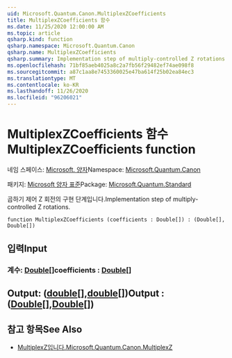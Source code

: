 ```yaml
---
uid: Microsoft.Quantum.Canon.MultiplexZCoefficients
title: MultiplexZCoefficients 함수
ms.date: 11/25/2020 12:00:00 AM
ms.topic: article
qsharp.kind: function
qsharp.namespace: Microsoft.Quantum.Canon
qsharp.name: MultiplexZCoefficients
qsharp.summary: Implementation step of multiply-controlled Z rotations.
ms.openlocfilehash: 71bf85aeb4025a8c2a7fb56f29482ef74ae098f8
ms.sourcegitcommit: a87c1aa8e7453360025e47ba614f25b02ea84ec3
ms.translationtype: MT
ms.contentlocale: ko-KR
ms.lasthandoff: 11/26/2020
ms.locfileid: "96206021"
---
```

# <a name="multiplexzcoefficients-function"></a><span data-ttu-id="3fca7-102">MultiplexZCoefficients 함수</span><span class="sxs-lookup"><span data-stu-id="3fca7-102">MultiplexZCoefficients function</span></span>

<span data-ttu-id="3fca7-103">네임 스페이스: [Microsoft. 양자](xref:Microsoft.Quantum.Canon)</span><span class="sxs-lookup"><span data-stu-id="3fca7-103">Namespace: [Microsoft.Quantum.Canon](xref:Microsoft.Quantum.Canon)</span></span>

<span data-ttu-id="3fca7-104">패키지: [Microsoft 양자 표준](https://nuget.org/packages/Microsoft.Quantum.Standard)</span><span class="sxs-lookup"><span data-stu-id="3fca7-104">Package: [Microsoft.Quantum.Standard](https://nuget.org/packages/Microsoft.Quantum.Standard)</span></span>


<span data-ttu-id="3fca7-105">곱하기 제어 Z 회전의 구현 단계입니다.</span><span class="sxs-lookup"><span data-stu-id="3fca7-105">Implementation step of multiply-controlled Z rotations.</span></span>

```qsharp
function MultiplexZCoefficients (coefficients : Double[]) : (Double[], Double[])
```


## <a name="input"></a><span data-ttu-id="3fca7-106">입력</span><span class="sxs-lookup"><span data-stu-id="3fca7-106">Input</span></span>

### <a name="coefficients--double"></a><span data-ttu-id="3fca7-107">계수: [Double](xref:microsoft.quantum.lang-ref.double)[]</span><span class="sxs-lookup"><span data-stu-id="3fca7-107">coefficients : [Double](xref:microsoft.quantum.lang-ref.double)[]</span></span>





## <a name="output--doubledouble"></a><span data-ttu-id="3fca7-108">Output: ([double](xref:microsoft.quantum.lang-ref.double)[],[double](xref:microsoft.quantum.lang-ref.double)[])</span><span class="sxs-lookup"><span data-stu-id="3fca7-108">Output : ([Double](xref:microsoft.quantum.lang-ref.double)[],[Double](xref:microsoft.quantum.lang-ref.double)[])</span></span>



## <a name="see-also"></a><span data-ttu-id="3fca7-109">참고 항목</span><span class="sxs-lookup"><span data-stu-id="3fca7-109">See Also</span></span>

- [<span data-ttu-id="3fca7-110">MultiplexZ입니다.</span><span class="sxs-lookup"><span data-stu-id="3fca7-110">Microsoft.Quantum.Canon.MultiplexZ</span></span>](xref:Microsoft.Quantum.Canon.MultiplexZ)